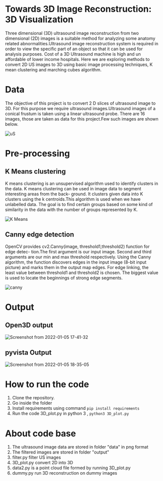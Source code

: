# Towards 3D Image Reconstruction: 3D Visualization
Three dimensional (3D) ultrasound image reconstruction from two dimensional (2D) images
is a suitable method for analyzing some anatomy related abnormalities.Ultrasound image
reconstruction system is required in order to view the specific part of an object so that
it can be used for analysis purposes. Cost of a 3D Ultrasound machine is high and un
affordable of lower income hospitals. Here we are exploring methods to convert 2D US
images to 3D using basic image processing techniques, K mean clustering and marching
cubes algorithm.

# Data
The objective of this project is to convert 2 D slices of ultrasound image to 3D. For this purpose we require ultrasound images.Ultrasound images of a conical frustum is taken using a linear ultrasound probe. There are 16 images, those are taken as data for this project.Few such images are shown below.


![uS](https://user-images.githubusercontent.com/85213549/149622467-5ff5004b-c6c7-40ad-bcb6-7eef933aa9c7.jpeg)


# Pre-processing
## K Means clustering
K means clustering is an unsupervised algorithm used to identify clusters in the data. K
means clustering can be used in image data to segment interesting areas from the back-
ground. It clusters given data into K clusters using the k centroids.This algorithm is used
when we have unlabelled data. The goal is to find certain groups based on some kind of
similarity in the data with the number of groups represented by K.

![K Means](https://user-images.githubusercontent.com/85213549/149622520-381d1dcc-3008-40b2-8ba0-24e8a03e1a09.png)


## Canny edge detection
OpenCV provides cv2.Canny(image, threshold1,threshold2) function for edge detec-
tion.The first argument is our input image. Second and third arguments are our min and
max threshold respectively. Using the Canny algorithm, the function discovers edges in
the input image (8-bit input picture) and marks them in the output map edges. For edge
linking, the least value between threshold1 and threshold2 is chosen. The biggest value is
used to locate the beginnings of strong edge segments.

![canny](https://user-images.githubusercontent.com/85213549/149622526-cefb26df-ff8a-404c-a182-c5cb7840d57a.png)
# Output
## Open3D output

![Screenshot from 2022-01-05 17-41-32](https://user-images.githubusercontent.com/85213549/149622575-dee531e2-c198-4703-bc7d-7eb53c9b5862.png)
## pyvista Output

![Screenshot from 2022-01-05 18-35-05](https://user-images.githubusercontent.com/85213549/149622613-ccd204c7-3e29-41fe-9737-798c11fe5fbd.png)


# How to run the code

1. Clone the repository.
2. Go inside the folder 
3. Install requirements using command ```pip install requirements```
4. Run the code 3D_plot.py in python 3 , ```python3 3D_plot.py```

# About code base

1. The ultrasound image data are stored in folder "data" in png format
2. The filtered images are stored in folder "output"
3. filter.py filter US images
4. 3D_plot.py convert 2D into 3D
5. data2.py is a point cloud file formed by running 3D_plot.py
6. dummy.py run 3D reconstruction on dummy images